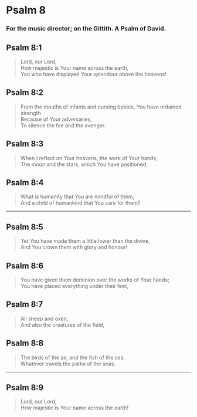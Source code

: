 # Psalm 8

### For the music director; on the Gittith. A Psalm of David.

## Psalm 8:1

> Lord, our Lord,  
> How majestic is Your name across the earth,  
> You who have displayed Your splendour above the heavens!

## Psalm 8:2

> From the mouths of infants and nursing babies, You have ordained strength  
> Because of Your adversaries,  
> To silence the foe and the avenger.

## Psalm 8:3

> When I reflect on Your heavens, the work of Your hands,  
> The moon and the stars, which You have positioned,

## Psalm 8:4

> What is humanity that You are mindful of them,  
> And a child of humankind that You care for them?

---

## Psalm 8:5

> Yet You have made them a little lower than the divine,  
> And You crown them with glory and honour!

## Psalm 8:6

> You have given them dominion over the works of Your hands;  
> You have placed everything under their feet,

## Psalm 8:7

> All sheep and oxen,  
> And also the creatures of the field,

## Psalm 8:8

> The birds of the air, and the fish of the sea,  
> Whatever travels the paths of the seas.

---

## Psalm 8:9

> Lord, our Lord,  
> How majestic is Your name across the earth!
